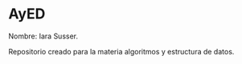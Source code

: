 # AyED
 Nombre: Iara Susser.
 
Repositorio creado para la materia algoritmos y estructura de datos.
